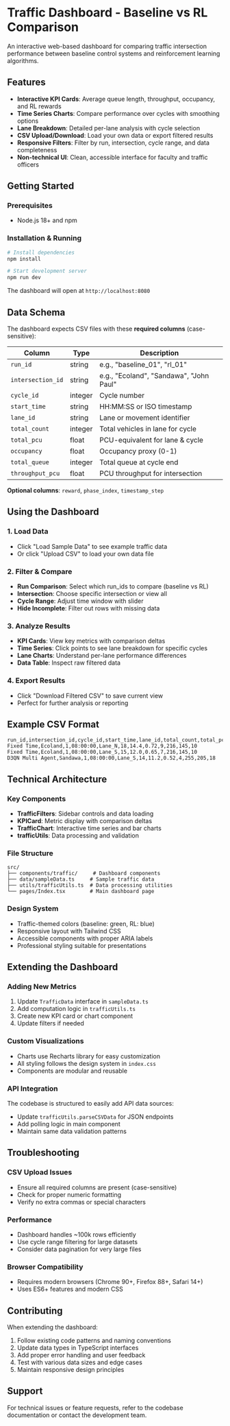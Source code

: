 # Traffic Dashboard - Baseline vs RL Comparison

An interactive web-based dashboard for comparing traffic intersection performance between baseline control systems and reinforcement learning algorithms.

## Features

- **Interactive KPI Cards**: Average queue length, throughput, occupancy, and RL rewards
- **Time Series Charts**: Compare performance over cycles with smoothing options
- **Lane Breakdown**: Detailed per-lane analysis with cycle selection
- **CSV Upload/Download**: Load your own data or export filtered results
- **Responsive Filters**: Filter by run, intersection, cycle range, and data completeness
- **Non-technical UI**: Clean, accessible interface for faculty and traffic officers

## Getting Started

### Prerequisites
- Node.js 18+ and npm

### Installation & Running

```bash
# Install dependencies
npm install

# Start development server
npm run dev
```

The dashboard will open at `http://localhost:8080`

## Data Schema

The dashboard expects CSV files with these **required columns** (case-sensitive):

| Column | Type | Description |
|--------|------|-------------|
| `run_id` | string | e.g., "baseline_01", "rl_01" |
| `intersection_id` | string | e.g., "Ecoland", "Sandawa", "John Paul" |
| `cycle_id` | integer | Cycle number |
| `start_time` | string | HH:MM:SS or ISO timestamp |
| `lane_id` | string | Lane or movement identifier |
| `total_count` | integer | Total vehicles in lane for cycle |
| `total_pcu` | float | PCU-equivalent for lane & cycle |
| `occupancy` | float | Occupancy proxy (0-1) |
| `total_queue` | integer | Total queue at cycle end |
| `throughput_pcu` | float | PCU throughput for intersection |

**Optional columns**: `reward`, `phase_index`, `timestamp_step`

## Using the Dashboard

### 1. Load Data
- Click "Load Sample Data" to see example traffic data
- Or click "Upload CSV" to load your own data file

### 2. Filter & Compare
- **Run Comparison**: Select which run_ids to compare (baseline vs RL)
- **Intersection**: Choose specific intersection or view all
- **Cycle Range**: Adjust time window with slider
- **Hide Incomplete**: Filter out rows with missing data

### 3. Analyze Results
- **KPI Cards**: View key metrics with comparison deltas
- **Time Series**: Click points to see lane breakdown for specific cycles
- **Lane Charts**: Understand per-lane performance differences
- **Data Table**: Inspect raw filtered data

### 4. Export Results
- Click "Download Filtered CSV" to save current view
- Perfect for further analysis or reporting

## Example CSV Format

```csv
run_id,intersection_id,cycle_id,start_time,lane_id,total_count,total_pcu,occupancy,total_queue,throughput_pcu,passenger_throughput,public_vehicle_throughput
Fixed Time,Ecoland,1,08:00:00,Lane_N,18,14.4,0.72,9,216,145,10
Fixed Time,Ecoland,1,08:00:00,Lane_S,15,12.0,0.65,7,216,145,10
D3QN Multi Agent,Sandawa,1,08:00:00,Lane_S,14,11.2,0.52,4,255,205,18
```

## Technical Architecture

### Key Components
- **TrafficFilters**: Sidebar controls and data loading
- **KPICard**: Metric display with comparison deltas
- **TrafficChart**: Interactive time series and bar charts
- **trafficUtils**: Data processing and validation

### File Structure
```
src/
├── components/traffic/     # Dashboard components
├── data/sampleData.ts     # Sample traffic data
├── utils/trafficUtils.ts  # Data processing utilities
└── pages/Index.tsx        # Main dashboard page
```

### Design System
- Traffic-themed colors (baseline: green, RL: blue)
- Responsive layout with Tailwind CSS
- Accessible components with proper ARIA labels
- Professional styling suitable for presentations

## Extending the Dashboard

### Adding New Metrics
1. Update `TrafficData` interface in `sampleData.ts`
2. Add computation logic in `trafficUtils.ts`
3. Create new KPI card or chart component
4. Update filters if needed

### Custom Visualizations
- Charts use Recharts library for easy customization
- All styling follows the design system in `index.css`
- Components are modular and reusable

### API Integration
The codebase is structured to easily add API data sources:
- Update `trafficUtils.parseCSVData` for JSON endpoints
- Add polling logic in main component
- Maintain same data validation patterns

## Troubleshooting

### CSV Upload Issues
- Ensure all required columns are present (case-sensitive)
- Check for proper numeric formatting
- Verify no extra commas or special characters

### Performance
- Dashboard handles ~100k rows efficiently
- Use cycle range filtering for large datasets
- Consider data pagination for very large files

### Browser Compatibility
- Requires modern browsers (Chrome 90+, Firefox 88+, Safari 14+)
- Uses ES6+ features and modern CSS

## Contributing

When extending the dashboard:
1. Follow existing code patterns and naming conventions
2. Update data types in TypeScript interfaces
3. Add proper error handling and user feedback
4. Test with various data sizes and edge cases
5. Maintain responsive design principles

## Support

For technical issues or feature requests, refer to the codebase documentation or contact the development team.